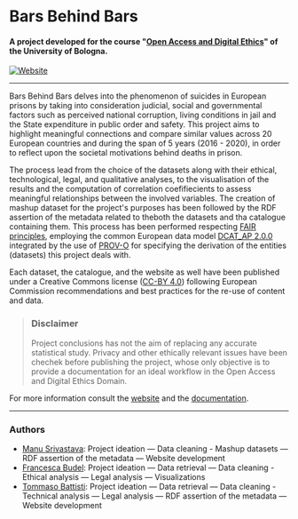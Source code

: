 # Bars Behind Bars

#### A project developed for the course "[Open Access and Digital Ethics](https://www.unibo.it/it/didattica/insegnamenti/insegnamento/2022/424645)" of the University of Bologna.
<a href="https://tommasobattisti.github.io/BarsBehindBars/" target="_blank"><img alt="Website" src="https://img.shields.io/website?down_color=red&down_message=offline&up_message=online&url=https%3A%2F%2Ftommasobattisti.github.io%2Ftommasobattistiph%2Findex.html">
</a>
____________

Bars Behind Bars delves into the phenomenon of suicides in European prisons by taking into consideration judicial, social and governmental factors such as perceived national corruption, living conditions in jail and the State expenditure in public order and safety.
This project aims to highlight meaningful connections and compare similar values across 20 European countries and during the span of 5 years (2016 - 2020), in order to reflect upon the societal motivations behind deaths in prison.

The process lead from the choice of the datasets along with their ethical, technological, legal, and qualitative analyses, to the visualisation of the results and the computation of correlation coefifiecients to assess meaningful relationships between the involved variables. The creation of mashup dataset for the project's purposes has been followed by the RDF assertion of the metadata related to theboth the datasets and tha catalogue containing them. This process has been performed respecting [FAIR principles](https://www.go-fair.org/fair-principles/), employing the common European data model [DCAT_AP 2.0.0](https://joinup.ec.europa.eu/collection/semantic-interoperability-community-semic/solution/dcat-application-profile-data-portals-europe/release/200) integrated by the use of [PROV-O](https://www.w3.org/TR/prov-o/) for specifying the derivation of the entities (datasets) this project deals with.

Each dataset, the catalogue, and the website as well have been published under a Creative Commons license ([CC-BY 4.0](https://creativecommons.org/licenses/by/4.0/deed.en)) following European Commission recommendations and best practices for the re-use of content and data.


>### Disclaimer</br>
> Project conclusions has not the aim of replacing any accurate statistical study. Privacy and other ethically relevant issues have been chechek before publishing the project, whose only objective is to provide a documentation for an ideal workflow in the Open Access and Digital Ethics Domain.


For more information consult the [website](https://tommasobattisti.github.io/BarsBehindBars/) and the [documentation](https://github.com/tommasobattisti/BarsBehindBars/blob/main/BBB_documentation.ipynb).

_________

### Authors
- [Manu Srivastava](https://github.com/ManuSrivastava1): Project ideation — Data cleaning - Mashup datasets — RDF assertion of the metadata — Website development
- [Francesca Budel](https://github.com/francescabudel): Project ideation — Data retrieval — Data cleaning - Ethical analysis — Legal analysis — Visualizations
- [Tommaso Battisti](https://github.com/tommasobattisti): Project ideation — Data retrieval — Data cleaning - Technical analysis — Legal analysis — RDF assertion of the metadata — Website development 
